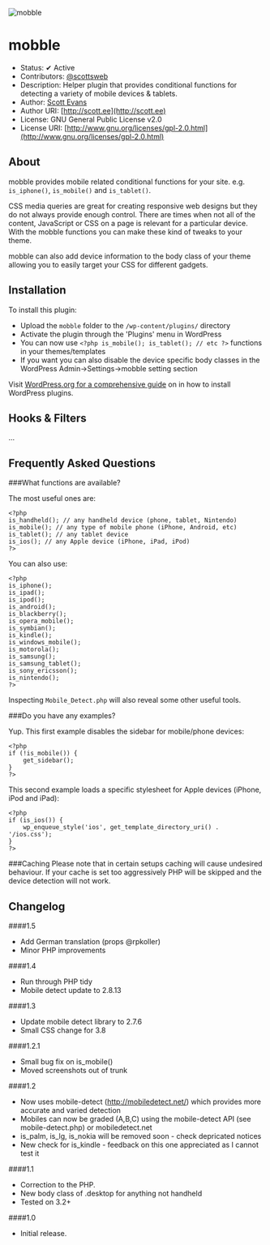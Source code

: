 ![mobble](http://cloud.scott.ee/images/mobble.png)

# mobble

* Status: ✔ Active
* Contributors: [@scottsweb](http://twitter.com/scottsweb)
* Description: Helper plugin that provides conditional functions for detecting a variety of mobile devices & tablets.
* Author: [Scott Evans](http://scott.ee)
* Author URI: [http://scott.ee](http://scott.ee)
* License: GNU General Public License v2.0
* License URI: [http://www.gnu.org/licenses/gpl-2.0.html](http://www.gnu.org/licenses/gpl-2.0.html)

## About

mobble provides mobile related conditional functions for your site. e.g. `is_iphone()`, `is_mobile()` and `is_tablet()`.

CSS media queries are great for creating responsive web designs but they do not always provide enough control. There are times when not all of the content, JavaScript or CSS on a page is relevant for a particular device. With the mobble functions you can make these kind of tweaks to your theme.

mobble can also add device information to the body class of your theme allowing you to easily target your CSS for different gadgets.

## Installation

To install this plugin:

* Upload the `mobble` folder to the `/wp-content/plugins/` directory
* Activate the plugin through the 'Plugins' menu in WordPress
* You can now use `<?php is_mobile(); is_tablet(); // etc ?>` functions in your themes/templates
* If you want you can also disable the device specific body classes in the WordPress Admin->Settings->mobble setting section

Visit [WordPress.org for a comprehensive guide](http://codex.wordpress.org/Managing_Plugins#Manual_Plugin_Installation) on in how to install WordPress plugins.

## Hooks & Filters

...

## Frequently Asked Questions

###What functions are available?

The most useful ones are:

```
<?php
is_handheld(); // any handheld device (phone, tablet, Nintendo)
is_mobile(); // any type of mobile phone (iPhone, Android, etc)
is_tablet(); // any tablet device
is_ios(); // any Apple device (iPhone, iPad, iPod)
?>
```

You can also use:

```
<?php
is_iphone();
is_ipad();
is_ipod();
is_android();
is_blackberry();
is_opera_mobile();
is_symbian();
is_kindle();
is_windows_mobile();
is_motorola();
is_samsung();
is_samsung_tablet();
is_sony_ericsson();
is_nintendo();
?>
```

Inspecting `Mobile_Detect.php` will also reveal some other useful tools.

###Do you have any examples?

Yup. This first example disables the sidebar for mobile/phone devices:

```
<?php
if (!is_mobile()) {
	get_sidebar();
}
?>
```

This second example loads a specific stylesheet for Apple devices (iPhone, iPod and iPad):

```
<?php
if (is_ios()) {
	wp_enqueue_style('ios', get_template_directory_uri() . '/ios.css');
}
?>
```

###Caching
Please note that in certain setups caching will cause undesired behaviour. If your cache is set too aggressively PHP will be skipped and the device detection will not work.

## Changelog

####1.5
* Add German translation (props @rpkoller)
* Minor PHP improvements

####1.4
* Run through PHP tidy
* Mobile detect update to 2.8.13

####1.3
* Update mobile detect library to 2.7.6
* Small CSS change for 3.8

####1.2.1
* Small bug fix on is_mobile()
* Moved screenshots out of trunk

####1.2
* Now uses mobile-detect (http://mobiledetect.net/) which provides more accurate and varied detection
* Mobiles can now be graded (A,B,C) using the mobile-detect API (see mobile-detect.php) or mobiledetect.net
* is_palm, is_lg, is_nokia will be removed soon - check depricated notices
* New check for is_kindle - feedback on this one appreciated as I cannot test it

####1.1
* Correction to the PHP.
* New body class of .desktop for anything not handheld
* Tested on 3.2+

####1.0
* Initial release.
